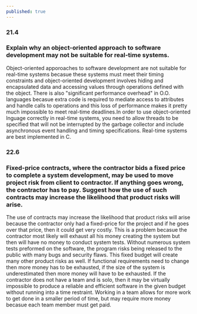 ```yaml
---
published: true
---
```

### 21.4
### Explain why an object-oriented approach to software development may not be suitable for real-time systems.
Object-oriented apporoaches to software development are not suitable for real-time systems becasue these systems must meet their timing constraints and object-oriented development involves hiding and encapsulated data and accessing values through operations defined with the object. There is also "significant performance overhead" in O.O. languages becasue extra code is required to mediate access to attributes and handle calls to operations and this loss of performance makes it pretty much impossible to meet real-time deadlines.In order to use object-oriented lnguage correctly in real-time systems, you need to allow threads to be specified that will not be interrupted by the garbage collector and include asynchronous event handling and timing specifications. Real-time systems are best implemented in C.

### 22.6
### Fixed-price contracts, where the contractor bids a fixed price to complete a system development, may be used to move project risk from client to contractor. If anything goes wrong, the contractor has to pay. Suggest how the use of such contracts may increase the likelihood that product risks will arise.
The use of contracts may increase the likelihood that product risks will arise because the contractor only had a fixed-price for the project and if he goes over that price, then it could get very costly. This is a problem becasue the contractor most likely will exhaust all his money creating the system but then will have no money to conduct system tests. Without numerous system tests preformed on the software, the program risks being released to the public with many bugs and security flaws. This fixed budget will create many other product risks as well. If functional requirements need to change then more money has to be exhausted, if the size of the system is underestimated then more money will have to be exhausted. If the contractor does not have a team and is solo, then it may be virtually impossible to produce a reliable and efficient software in the given budget without running into a time restraint. Working in a team allows for more work to get done in a smaller period of time, but may require more money becasue each team member must get paid.
